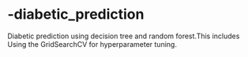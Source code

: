 # -diabetic_prediction
Diabetic prediction using decision tree and random forest.This includes Using the GridSearchCV for hyperparameter tuning.
